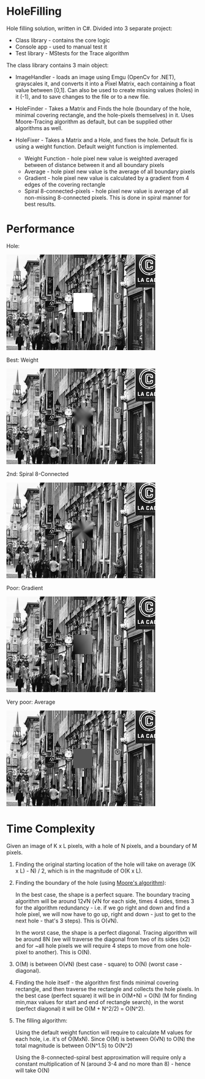# HoleFilling

Hole filling solution, written in C#. Divided into 3 separate project:

* Class library - contains the core logic
* Console app - used to manual test it
* Test library - MStests for the Trace algorithm

The class library contains 3 main object:

* ImageHandler - loads an image using Emgu (OpenCv for .NET), grayscales it, and converts it into a Pixel Matrix, each containing a float value between [0,1]. Can also be used to create missing values (holes) in it (-1), and to save changes to the file or to a new file.
* HoleFinder - Takes a Matrix and Finds the hole (boundary of the hole, minimal covering rectangle, and the hole-pixels themselves) in it. Uses Moore-Tracing algorithm as default, but can be supplied other algorithms as well.
* HoleFixer - Takes a Matrix and a Hole, and fixes the hole. Default fix is using a weight function. Default weight function is implemented.

  * Weight Function - hole pixel new value is weighted averaged between of distance between it and all boundary pixels
  * Average - hole pixel new value is the average of all boundary pixels
  * Gradient - hole pixel new value is calculated by a gradient from 4 edges of the covering rectangle
  * Spiral 8-connected-pixels - hole pixel new value is average of all non-missing 8-connected pixels. This is done in spiral manner for best results.
  
# Performance

Hole:

![alt text](hole.jpg)

Best: Weight

![alt text](weight.jpg)

2nd: Spiral 8-Connected

![alt text](spiralconnected.jpg)

Poor: Gradient

![alt text](gradient.jpg)

Very poor: Average

![alt text](average.jpg)

# Time Complexity

Given an image of K x L pixels, with a hole of N pixels, and a boundary of M pixels.

1) Finding the original starting location of the hole will take on average ((K x L) - N) / 2, which is in the magnitude of O(K x L).

2) Finding the boundary of the hole (using [Moore's algorithm](http://www.imageprocessingplace.com/downloads_V3/root_downloads/tutorials/contour_tracing_Abeer_George_Ghuneim/moore.html)): 

   In the best case, the shape is a perfect square. The boundary tracing algorithm will be around 12√N (√N for each side, times 4 sides, times 3 for the algorithm redundancy - i.e. if we go right and down and find a hole pixel, we will now have to go up, right and down - just to get to the next hole - that's 3 steps). This is O(√N).

   In the worst case, the shape is a perfect diagonal. Tracing algorithm will be around 8N (we will traverse the diagonal from two of its sides (x2) and for ~all hole pixels we will require 4 steps to move from one hole-pixel to another).  This is O(N).

3) O(M) is between O(√N) (best case - square) to O(N) (worst case - diagonal).

4) Finding the hole itself - the algorithm first finds minimal covering rectangle, and then traverse the rectangle and collects the hole pixels. In the best case (perfect square) it will be in O(M+N) = O(N) (M for finding min,max values for start and end of rectangle search), in the worst (perfect diagonal) it will be O(M + N^2/2) = O(N^2).

5) The filling algorithm:

   Using the default weight function will require to calculate M values for each hole, i.e. it's of O(MxN). Since O(M) is between O(√N) to O(N) the total magnitude is between O(N^1.5) to O(N^2)  

   Using the 8-connected-spiral best approximation will require only a constant multiplication of N (around 3-4 and no more than 8) - hence will take O(N)
